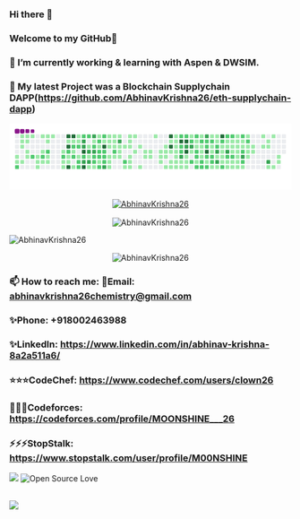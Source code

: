 ### Hi there 👋
### Welcome to my GitHub👋

### 🌱 I’m currently working & learning with Aspen & DWSIM.
### 🔭 My latest Project was a Blockchain Supplychain DAPP(https://github.com/AbhinavKrishna26/eth-supplychain-dapp)





<p align="center">
    <a href="https://github.com/AbhinavKrishna26"><img src= "https://github.com/Ayush7614/Ayush7614/blob/output/github-contribution-grid-snake.gif"/></a> 
</p>

<p align="center"> <a href="https://github.com/ryo-ma/github-profile-trophy"><img src="https://github-profile-trophy.vercel.app/?username=AbhinavKrishna26" alt="AbhinavKrishna26"/></a> </p>

<p align="center"><img align="center" src="https://github-readme-stats.vercel.app/api/top-langs?username=AbhinavKrishna26&show_icons=true&locale=en&layout=compact" alt="AbhinavKrishna26" /></p>



<div >
<p style="display: flex;" display="flex" align="center" ><img align="center" src="https://github-readme-stats.vercel.app/api?username=AbhinavKrishna26&show_icons=true&locale=en" alt="AbhinavKrishna26" /></p>

<p align="center"><img align="center" src="https://github-readme-streak-stats.herokuapp.com/?user=AbhinavKrishna26&" alt="AbhinavKrishna26" /></p>
</div>


### 📫 How to reach me: 💬Email: abhinavkrishna26chemistry@gmail.com
### ✨Phone:  +918002463988                
### ✨LinkedIn: https://www.linkedin.com/in/abhinav-krishna-8a2a511a6/
### ⭐⭐⭐CodeChef: https://www.codechef.com/users/clown26
### 🌟🌟🌟Codeforces: https://codeforces.com/profile/MOONSHINE___26
### ⚡⚡⚡StopStalk: https://www.stopstalk.com/user/profile/M00NSHINE
![](https://komarev.com/ghpvc/?username=AbhinavKrishna26&color=brightgreen&label=PROFILE+VIEWS)  ![Open Source Love](https://badges.frapsoft.com/os/v2/open-source.svg?v=103)

  <br> <img src = "https://forthebadge.com/images/badges/built-with-love.svg">
 

<!--
**AbhinavKrishna26/AbhinavKrishna26** is a ✨ _special_ ✨ repository because its `README.md` (this file) appears on your GitHub profile.

Here are some ideas to get you started:

- 🔭 I’m currently working on ...
- 🌱 I’m currently learning ...
- 👯 I’m looking to collaborate on ...
- 🤔 I’m looking for help with ...
- 💬 Ask me about ...
- 📫 How to reach me: ...
- 😄 Pronouns: ...
- ⚡ Fun fact: ...
-->
